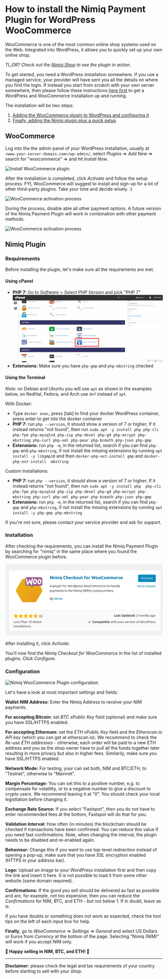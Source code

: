 # How to install the Nimiq Payment Plugin for WordPress WooCommerce

WooCommerce is one of the most common online shop systems used on the Web.
Integrated into WordPress, it allows you to quickly set up your own online shop.

_TL;DR? Check out the [Nimiq Shop](https://shop.nimiq.com/) to see the plugin in action._

To get started, you need a WordPress installation somewhere.
If you use a managed service, your provider will have sent you all the details on where you find the login.
If instead you start from scratch with your own server somewhere, then please follow these instructions
[here first](wordpress-woocommerce-installation) to get a WordPress and WooCommerce installation up and running.

The installation will be two steps:

1. [Adding the WooCommerce plugin to WordPress and configuring it](#woocommerce)
1. [Finally, adding the Nimiq plugin plus a quick setup](#nimiq-plugin)

## WooCommerce

Log into the the admin panel of your WordPress installation, usually at `<www.your-server-domain.com>/wp-admin/`,
select _Plugins_ ⇒ _Add New_ ⇒ search for "woocommerce" ⇒ and hit _Install Now_.

![Install WooCommerce plugin](resources/woocommerce-plugin.png)

After the installation is completed, click _Activate_ and follow the setup process.
FYI, WooCommerce will suggest to install and sign-up for a lot of other third-party plugins.
Take your time and decide wisely. :)

![WooCommerce activation process](resources/woocommerce-activation.png)

During the process, disable able all other payment options.
A future version of the Nimiq Payment Plugin will work in combination with other payment methods.

![WooCommerce activation process](resources/woocommerce-activation-payments.png)

## Nimiq Plugin

### Requirements

Before installing the plugin, let's make sure all the requirements are met.

#### Using cPanel

* **PHP 7:** Go to *Software* > *Select PHP Version* and pick "PHP 7"
![Select PHP Version](resources/woocommerce-cpanel-php-version.png)
* **Extensions:** Make sure you have `php-gmp` and `php-mbstring` checked

#### Using the Terminal

_Note:_ on Debian and Ubuntu you will use `apt` as shown in the examples below, on RedHat, Fedora, and Arch use `dnf` instead of `apt`.

With Docker:

* Type `docker exec`, press [tab] to find your docker WordPress container, press enter to get into the docker container
* **PHP 7:** run `php --version`, it should show a version of 7 or higher; If it instead returns "not found", then run `sudo apt -y install php php-cli php-fpm php-mysqlnd php-zip php-devel php-gd php-mcrypt php-mbstring php-curl php-xml php-pear php-bcmath php-json php-gmp`
* **Extensions:** run `php -m`, in the returned list, search if you can find `php-gmp` and `php-mbstring`, if not install the   missing extensions by running `apt install -y libgmp10` and then `docker-php-ext-install gmp` and `docker-php-ext-install  mbstring`

Custom Installations:

* **PHP 7:** run `php --version`, it should show a version of 7 or higher; If it instead returns "not found", then run `sudo apt -y install php  php-cli php-fpm php-mysqlnd php-zip php-devel php-gd php-mcrypt php-mbstring php-curl php-xml php-pear php-bcmath php-json php-gmp`
* **Extensions:** run `php -m`, in the returned list, search if you can find `php-gmp` and `php-mbstring`, if not install the   missing extensions by running `apt install -y php-gmp php-mbstring`

If you're not sure, please contact your service provider and ask for support.

### Installation

After checking the requirements, you can install the Nimiq Payment Plugin by searching for "nimiq" in the same place where you found the WooCommerce plugin before.

![Nimiq WooCommerce Plugin](resources/woocommerce-nimiq-plugin.png)

After installing it, click _Activate_.

You'll now find the _Nimiq Checkout for WooCommerce_ in the list of installed plugins.
Click _Configure_.

### Configuration

![Nimiq WooCommerce Plugin configuration](resources/woocommerce-configuration.png)

Let's have a look at most important settings and fields:

**Wallet NIM Address:** Enter the Nimiq Address to receive your NIM payments.

**For accepting Bitcoin:** set _BTC xPublic Key_ field (optional) and make sure you have SSL/HTTPS enabled.

**For accepting Ethereum:** set the _ETH xPublic Key_ field and the _Etherscan.io API key_ (which you can get at etherscan.io).
We recommend to check the _Re-use ETH addresses_ - otherwise, each order will be paid to a new ETH address and you as the shop owner have to pull all the funds together later resulting in more privacy but also in higher fees. Similarily, make sure you have SSL/HTTPS enabled.

**Network Mode:** For testing, your can set both, NIM and BTC/ETH, to "Testnet", otherwise to "Mainnet".

**Margin Percentage:** You can set this to a positive number, e.g. to compensate for volatility, or to a negative number to give a discount to crypto users. We recommend leaving it at "0". You should check your local legistlation before changing it.

**Exchange Rate Source:** If you select "Fastspot", then you do not have to enter recommended fees at the bottom, Fastspot will do that for you.

**Validation Interval:** How often (in minutes) the blockchain should be checked if transactions have been confirmed. You can reduce this value if you need fast confirmations. Note, when changing the interval, the plugin needs to be disabled and re-enabled again.

**Behaviour:** Change this if you want to use top-level redirection instead of opening a pop-up, make sure that you have SSL encryption enabled (HTTPS in your address bar).

**Logo:** Upload an image to your WordPress installation first and then copy the link and insert it here. It is not possible to load it from some other website (same domain required).

**Confirmations:** If the good you sell should be delivered as fast as possible and are, for example, not too expensive, then you can reduce the _Confirmations_ for NIM, BTC, and ETH - but not below 1. If in doubt, leave as is.

If you have doubts or something does not work as expected, check the tool tips on the left of each input box for help.

**Finally**, go to _WooCommerce_ ⇒ _Settings_ ⇒ _General_ and select US Dollars or Euros from _Currency_ at the bottom of the page. Selecting "Nimiq (NIM)" will work if you accept NIM only.

**🎉 Happy selling in NIM, BTC, and ETH! 🎉**

---

**Disclaimer**: please check the legal and tax requirements of your country before starting to sell with your shop.
